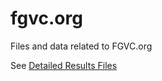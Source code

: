 # fgvc.org
Files and data related to FGVC.org


See [Detailed Results Files](https://github.com/FGVC/fgvc.org/wiki/Detailed-Results-Files)
